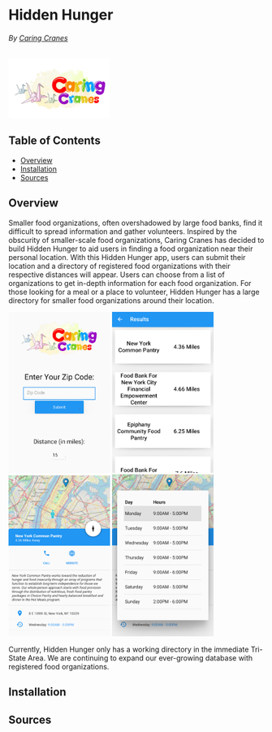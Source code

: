 # Hidden Hunger
###### By [Caring Cranes](https://www.caringcranes.org/)
<img src="readme_images/caring_cranes.webp" alt="Caring Cranes logo" width="200"/>

## Table of Contents
  * [Overview](#overview)
  * [Installation](#installation)
  * [Sources](#sources)

## Overview

Smaller food organizations, often overshadowed by large food banks, find it difficult to spread information and gather volunteers. Inspired by the obscurity of smaller-scale food organizations, Caring Cranes has decided to build Hidden Hunger to aid users in finding a food organization near their personal location. With this Hidden Hunger app, users can submit their location and a directory of registered food organizations with their respective distances will appear. Users can choose from a list of organizations to get in-depth information for each food organization. For those looking for a meal or a place to volunteer, Hidden Hunger has a large directory for smaller food organizations around their location.

<img src="readme_images/part1.webp" alt="Caring Cranes screenshot" width="200"/>
<img src="readme_images/part2.webp" alt="Caring Cranes screenshot" width="200"/>
<img src="readme_images/part3.webp" alt="Caring Cranes screenshot" width="200"/>
<img src="readme_images/part4.webp" alt="Caring Cranes screenshot" width="200"/>

Currently, Hidden Hunger only has a working directory in the immediate Tri-State Area. We are continuing to expand our ever-growing database with registered food organizations.

## Installation

## Sources
